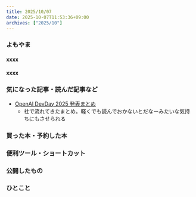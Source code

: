 ```yaml
---
title: 2025/10/07
date: 2025-10-07T11:53:36+09:00
archives: ["2025/10"]
---
```

### よもやま
#### xxxx

#### xxxx

### 気になった記事・読んだ記事など

* [OpenAI DevDay 2025 発表まとめ](https://zenn.dev/schroneko/articles/openai-devday-2025)
  * 社で流れてきたまとめ。軽くでも読んでおかないとだなーみたいな気持ちにもさせられる

### 買った本・予約した本

### 便利ツール・ショートカット

### 公開したもの

### ひとこと
